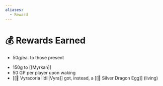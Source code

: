 ```yaml
---
aliases:
  - Reward
---
```

# 💰 Rewards Earned
 - 50g/ea. to those present
* 150g to [[Myrkan]]
* 50 GP per player upon waking
* [[🍃 Vyracoria Ildil|Vyra]] got, instead, a [[🥚 Silver Dragon Egg]] (living)